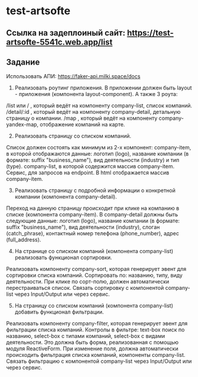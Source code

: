 # test-artsofte
## Ссылка на задеплоиный сайт: https://test-artsofte-5541c.web.app/list

## Задание

Использовать АПИ: https://faker-api.milki.space/docs

1) Реализовать роутинг приложения. В приложении должен быть layout - приложения (компонента layout-component). А также 3 роута:

/list или / , который ведёт на компоненту company-list, список компаний.
/detail/:id , который ведёт на компоненту company-detail, детальную страницу о компании.
/map , который ведёт на компоненту company-yandex-map, отображение компаний на карте.

2) Реализовать страницу со списком компаний.

Список должен состоять как минимум из 2-х компонент:
company-item, в которой отображаются данные: логотип (logo), название компании (в формате: suffix "business_name"), вид деятельности (industry) и тип (type).
company-list, в которой содержится массив company-item.
Сервис, для запросов на endpoint.
В html отображается массив company-item.

3) Реализовать страницу с подробной информации о конкретной компании (компонента company-detail).

Переход на данную страницу происходит при клике на компанию в списке (компонента company-item).
В company-detail должны быть следующие данные: логотип (logo), название компании (в формате: suffix "business_name"), вид деятельности (industry), слоган (catch_phrase), контактный номер телефона (phone_number), адрес (full_address).

4) На странице со списком компаний (компонента company-list) реализовать функционал сортировки.

Реализовать компоненту company-sort, которая генерирует эвент для сортировки списка компаний.
Сортировать по: названию, типу, виду деятельности.
При клике по сорт-полю, должен автоматически перестраиваться список.
Связать сортировку с компонентой company-list через Input/Output или через сервис.

5) На страницу со списком компаний (компонента company-list) добавить функционал фильтрации.

Реализовать компоненту company-filter, которая генерирует эвент для фильтрации списка компаний.
Контролы в фильтре: text-box поиск по названию, select-box с типами компаний, select-box с видами деятельности.
Это должна быть форма, реализованная с помощью модуля ReactiveForm.
При изменение поля, должна автоматически происходить фильтрация списка компаний, компоненты company-list.
Связать фильтрацию с компонентой company-list через Input/Output или через сервис.

